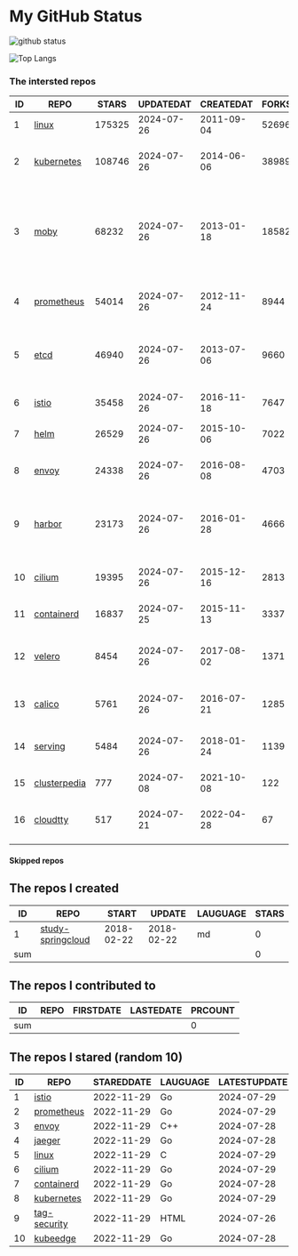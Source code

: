 # My GitHub Status

<img src="https://github-readme-stats-1.yihong0618.vercel.app/api?username=daoqingniu&show_icons=true&&&hide_title=true&count_private=true" alt="github status" />

![Top Langs](https://github-readme-stats-1.yihong0618.vercel.app/api/top-langs/?username=daoqingniu&layout=compact)

<!--START_SECTION:github_repos-->
### The intersted repos
| ID |                              REPO                               | STARS  | UPDATEDAT  | CREATEDAT  | FORKSCOUNT |                                                DESCRIPTIONS                                                |
|----|-----------------------------------------------------------------|--------|------------|------------|------------|------------------------------------------------------------------------------------------------------------|
|  1 | [linux](https://github.com/torvalds/linux)                      | 175325 | 2024-07-26 | 2011-09-04 |      52696 | Linux kernel source tree                                                                                   |
|  2 | [kubernetes](https://github.com/kubernetes/kubernetes)          | 108746 | 2024-07-26 | 2014-06-06 |      38989 | Production-Grade Container Scheduling and Management                                                       |
|  3 | [moby](https://github.com/moby/moby)                            |  68232 | 2024-07-26 | 2013-01-18 |      18582 | The Moby Project - a collaborative project for the container ecosystem to assemble container-based systems |
|  4 | [prometheus](https://github.com/prometheus/prometheus)          |  54014 | 2024-07-26 | 2012-11-24 |       8944 | The Prometheus monitoring system and time series database.                                                 |
|  5 | [etcd](https://github.com/etcd-io/etcd)                         |  46940 | 2024-07-26 | 2013-07-06 |       9660 | Distributed reliable key-value store for the most critical data of a distributed system                    |
|  6 | [istio](https://github.com/istio/istio)                         |  35458 | 2024-07-26 | 2016-11-18 |       7647 | Connect, secure, control, and observe services.                                                            |
|  7 | [helm](https://github.com/helm/helm)                            |  26529 | 2024-07-26 | 2015-10-06 |       7022 | The Kubernetes Package Manager                                                                             |
|  8 | [envoy](https://github.com/envoyproxy/envoy)                    |  24338 | 2024-07-26 | 2016-08-08 |       4703 | Cloud-native high-performance edge/middle/service proxy                                                    |
|  9 | [harbor](https://github.com/goharbor/harbor)                    |  23173 | 2024-07-26 | 2016-01-28 |       4666 | An open source trusted cloud native registry project that stores, signs, and scans content.                |
| 10 | [cilium](https://github.com/cilium/cilium)                      |  19395 | 2024-07-26 | 2015-12-16 |       2813 | eBPF-based Networking, Security, and Observability                                                         |
| 11 | [containerd](https://github.com/containerd/containerd)          |  16837 | 2024-07-25 | 2015-11-13 |       3337 | An open and reliable container runtime                                                                     |
| 12 | [velero](https://github.com/vmware-tanzu/velero)                |   8454 | 2024-07-26 | 2017-08-02 |       1371 | Backup and migrate Kubernetes applications and their persistent volumes                                    |
| 13 | [calico](https://github.com/projectcalico/calico)               |   5761 | 2024-07-26 | 2016-07-21 |       1285 | Cloud native networking and network security                                                               |
| 14 | [serving](https://github.com/knative/serving)                   |   5484 | 2024-07-26 | 2018-01-24 |       1139 | Kubernetes-based, scale-to-zero, request-driven compute                                                    |
| 15 | [clusterpedia](https://github.com/clusterpedia-io/clusterpedia) |    777 | 2024-07-08 | 2021-10-08 |        122 | The Encyclopedia of Kubernetes clusters                                                                    |
| 16 | [cloudtty](https://github.com/cloudtty/cloudtty)                |    517 | 2024-07-21 | 2022-04-28 |         67 | A Friendly Kubernetes CloudShell (Web Terminal) !                                                          |



#### Skipped repos
<!--END_SECTION:github_repos-->

<!--START_SECTION:my_github-->
## The repos I created
| ID  |                                 REPO                                 |   START    |   UPDATE   | LAUGUAGE | STARS |
|-----|----------------------------------------------------------------------|------------|------------|----------|-------|
|   1 | [study-springcloud](https://github.com/daoqingniu/study-springcloud) | 2018-02-22 | 2018-02-22 | md       |     0 |
| sum |                                                                      |            |            |          |     0 |

## The repos I contributed to
| ID  | REPO | FIRSTDATE | LASTEDATE | PRCOUNT |
|-----|------|-----------|-----------|---------|
| sum |      |           |           |       0 |

## The repos I stared (random 10)
| ID |                          REPO                          | STAREDDATE | LAUGUAGE | LATESTUPDATE |
|----|--------------------------------------------------------|------------|----------|--------------|
|  1 | [istio](https://github.com/istio/istio)                | 2022-11-29 | Go       | 2024-07-29   |
|  2 | [prometheus](https://github.com/prometheus/prometheus) | 2022-11-29 | Go       | 2024-07-29   |
|  3 | [envoy](https://github.com/envoyproxy/envoy)           | 2022-11-29 | C++      | 2024-07-28   |
|  4 | [jaeger](https://github.com/jaegertracing/jaeger)      | 2022-11-29 | Go       | 2024-07-28   |
|  5 | [linux](https://github.com/torvalds/linux)             | 2022-11-29 | C        | 2024-07-29   |
|  6 | [cilium](https://github.com/cilium/cilium)             | 2022-11-29 | Go       | 2024-07-29   |
|  7 | [containerd](https://github.com/containerd/containerd) | 2022-11-29 | Go       | 2024-07-28   |
|  8 | [kubernetes](https://github.com/kubernetes/kubernetes) | 2022-11-29 | Go       | 2024-07-29   |
|  9 | [tag-security](https://github.com/cncf/tag-security)   | 2022-11-29 | HTML     | 2024-07-26   |
| 10 | [kubeedge](https://github.com/kubeedge/kubeedge)       | 2022-11-29 | Go       | 2024-07-28   |

<!--END_SECTION:my_github-->
